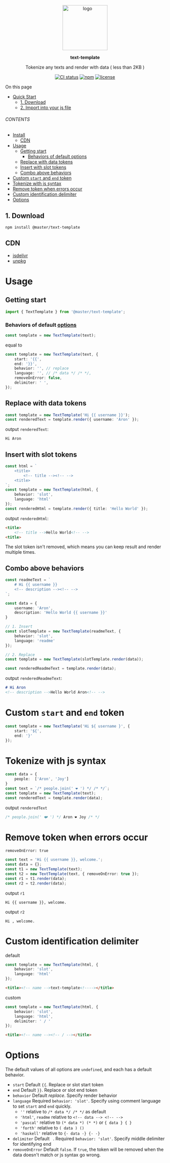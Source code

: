 <br><br>
<div align="center">

<p align="center">
    <img src="https://raw.githubusercontent.com/master-co/package/document/images/logo-and-text.svg" alt="logo" width="142">
</p>
<p align="center">
    <b><!-- name -->text-template<!----></b>
</p>
<p align="center"><!-- package.description -->Tokenize any texts and render with data ( less than 2KB )<!----></p>
<p align="center">
<!-- badges.map((badge) => `<a href="${badge.href}"><img src="${badge.src}" alt="${badge.alt}"></a>`).join('&nbsp;')--><a href="https://circleci.com/gh/master-co/workflows/text-template/tree/main"><img src="https://img.shields.io/circleci/build/github/master-co/text-template/main.svg?logo=circleci&logoColor=fff&label=CircleCI" alt="CI status"></a>&nbsp;<a href="https://www.npmjs.com/@master/text-template"><img src="https://img.shields.io/npm/v/@master/text-template.svg?logo=npm&logoColor=fff&label=NPM&color=limegreen" alt="npm"></a>&nbsp;<a href="https://github.com/master-co/text-template/blob/main/LICENSE"><img src="https://img.shields.io/github/license/master-co/text-template" alt="license"></a><!---->
</p>
</div>

On this page
- [Quick Start](#quick-start)
  - [1. Download](#1-download)
  - [2. Import into your js file](#2-import-into-your-js-file)

###### CONTENTS
- [Install](#install)
  - [CDN](#cdn)
- [Usage](#usage)
  - [Getting start](#getting-start)
    - [Behaviors of default options](#behaviors-of-default-options)
  - [Replace with data tokens](#replace-with-data-tokens)
  - [Insert with slot tokens](#insert-with-slot-tokens)
  - [Combo above behaviors](#combo-above-behaviors)
- [Custom `start` and `end` token](#custom-start-and-end-token)
- [Tokenize with js syntax](#tokenize-with-js-syntax)
- [Remove token when errors occur](#remove-token-when-errors-occur)
- [Custom identification delimiter](#custom-identification-delimiter)
- [Options](#options)

## 1. Download
```sh
npm install @master/text-template
```
## CDN
<!-- cdns.map((cdn) => `\n- [${cdn.name}](${cdn.href})`).join('') -->
- [jsdelivr](https://www.jsdelivr.com/package/npm/@master/text-template)
- [unpkg](https://unpkg.com/@master/text-template)<!---->

# Usage
## Getting start
```ts
import { TextTemplate } from '@master/text-template';
```
### Behaviors of default [options](#options)
```ts
const template = new TextTemplate(text);
```
equal to
```ts
const template = new TextTemplate(text, {
    start: '{{',
    end: '}}',
    behavior: '', // replace
    language: '', // /* data */ /* */,
    removeOnError: false,
    delimiter: ' ',
});
```

## Replace with data tokens
```ts
const template = new TextTemplate('Hi {{ username }}');
const renderedText = template.render({ username: 'Aron' });
```
output `renderedText`:
```ts
Hi Aron
```

## Insert with slot tokens
```ts
const html = `
    <title>
        <!-- title --><!-- -->
    <title>
`;
const template = new TextTemplate(html, {
    behavior: 'slot',
    language: 'html'
});
const renderedHtml = template.render({ title: 'Hello World' });
```
output `renderedHtml`:
```html
<title>
    <!-- title -->Hello World<!-- -->
<title>
```
The slot token isn't removed, which means you can keep result and render multiple times.

## Combo above behaviors
```ts
const readmeText = `
    # Hi {{ username }}
    <!-- description --><!-- -->
`;

const data = {
    username: 'Aron',
    description: 'Hello World {{ username }}'
}

// 1. Insert
const slotTemplate = new TextTemplate(readmeText, {
    behavior: 'slot',
    language: 'readme'
});

// 2. Replace
const template = new TextTemplate(slotTemplate.render(data));

const renderedReadmeText = template.render(data);
```
output `renderedReadmeText`:
```md
# Hi Aron
<!-- description -->Hello World Aron<!-- -->
```

# Custom `start` and `end` token
```ts
const template = new TextTemplate('Hi ${ username }', {
    start: '${',
    end: '}'
});
```

# Tokenize with js syntax
```ts
const data = {
    people:  ['Aron', 'Joy']
}
const text = `/* people.join(' ❤️ ') */ /* */`;
const template = new TextTemplate(text);
const renderedText = template.render(data);
```
output `renderedText`
```ts
/* people.join(' ❤️ ') */ Aron ❤️ Joy /* */
```

# Remove token when errors occur
`removeOnError: true`
```ts
const text = 'Hi {{ username }}, welcome.';
const data = {};
const t1 = new TextTemplate(text);
const t2 = new TextTemplate(text, { removeOnError: true });
const r1 = t1.render(data);
const r2 = t2.render(data);
```
output `r1`
```
Hi {{ username }}, welcome.
```
output `r2`
```
Hi , welcome.
```

# Custom identification delimiter
default
```ts
const template = new TextTemplate(html, {
    behavior: 'slot',
    language: 'html'
});
```

```html
<title><!-- name -->text-template<!----></title>
```

custom
```ts
const template = new TextTemplate(html, {
    behavior: 'slot',
    language: 'html',
    delimiter: ' / ' 
});
```

```html
<title><!-- name --><!-- / --></title>
```

# Options
The default values of all options are `undefined`, and each has a default behavior.
- `start` Default `{{`. Replace or slot start token
- `end` Default `}}`. Replace or slot end token
- `behavior` Default *replace*. Specify render behavior
- `language` Required `behavior: 'slot'`. Specify using comment language to set  `start` and `end` quickly.
  - `''` relative to `/* data */ /* */` as default
  - `'html'`, `readme` relative to `<!-- data --> <!-- -->`
  - `'pascal'` relative to `(* data *) (* *)` or `{ data } { }`
  - `'forth'` relative to `( data ) ()`
  - `'haskell'` relative to `{- data -} {- -}`
- `delimiter` Default ` `. Required `behavior: 'slot'`. Specify middle delimiter for identifying end
- `removeOnError` Default `false`. If `true`, the token will be removed when the data doesn't match or js syntax go wrong. 
